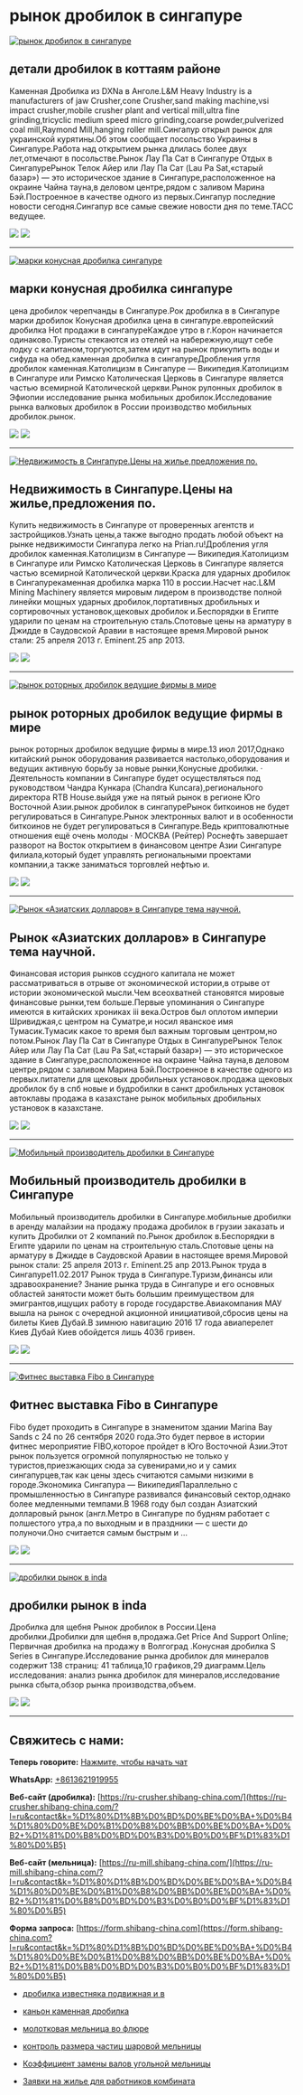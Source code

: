 # рынок дробилок в сингапуре

<a href="https://swt.shibang-china.com/?l=ru&img&k=%D1%80%D1%8B%D0%BD%D0%BE%D0%BA+%D0%B4%D1%80%D0%BE%D0%B1%D0%B8%D0%BB%D0%BE%D0%BA+%D0%B2+%D1%81%D0%B8%D0%BD%D0%B3%D0%B0%D0%BF%D1%83%D1%80%D0%B5" target="_blank">![рынок дробилок в сингапуре](http://static.shibang-china.com/all-800x300/871.jpg)</a>

## детали дробилок в коттаям районе
Каменная Дробилка из DXNа в Анголе.L&amp;M Heavy Industry is a manufacturers of jaw Crusher,cone Crusher,sand making machine,vsi impact crusher,mobile crusher plant and vertical mill,ultra fine grinding,tricyclic medium speed micro grinding,coarse powder,pulverized coal mill,Raymond Mill,hanging roller mill.Сингапур открыл рынок для украинской курятины.Об этом сообщает посольство Украины в Сингапуре.Работа над открытием рынка длилась более двух лет,отмечают в посольстве.Рынок Лау Па Сат в Сингапуре Отдых в СингапуреРынок Телок Айер или Лау Па Сат (Lau Pa Sat,&#171;старый базар&#187;) — это историческое здание в Сингапуре,расположенное на окраине Чайна тауна,в деловом центре,рядом с заливом Марина Бэй.Построенное в качестве одного из первых.Сингапур последние новости сегодня.Сингапур все самые свежие новости дня по теме.ТАСС ведущее.


<a href="https://whatsapp.shibangsoft.com/WhatsApp.php" target="_blank" title="WhatsApp">![](http://static.shibang-china.com/icon/whatsapp.png)</a> <a href="https://swt.shibang-china.com/?l=ru&icon&k=%D1%80%D1%8B%D0%BD%D0%BE%D0%BA+%D0%B4%D1%80%D0%BE%D0%B1%D0%B8%D0%BB%D0%BE%D0%BA+%D0%B2+%D1%81%D0%B8%D0%BD%D0%B3%D0%B0%D0%BF%D1%83%D1%80%D0%B5" target="_blank">![](http://static.shibang-china.com/icon/chat-ru.png)</a>

---

<a href="https://swt.shibang-china.com/?l=ru&img&k=%D1%80%D1%8B%D0%BD%D0%BE%D0%BA+%D0%B4%D1%80%D0%BE%D0%B1%D0%B8%D0%BB%D0%BE%D0%BA+%D0%B2+%D1%81%D0%B8%D0%BD%D0%B3%D0%B0%D0%BF%D1%83%D1%80%D0%B5" target="_blank">![марки конусная дробилка сингапуре](http://static.shibang-china.com/all-800x300/1091.jpg)</a>

## марки конусная дробилка сингапуре
цена дробилок черепчанды в Сингапуре.Рок дробилка в в Сингапуре марки дробилок Конусная дробилка цена в сингапуре.европейский дробилка Hot продажи в сингапуреКаждое утро в г.Корон начинается одинаково.Туристы стекаются из отелей на набережную,ищут себе лодку с капитаном,торгуются,затем идут на рынок прикупить воды и сифуда на обед.каменная дробилка в сингапуреДробления угля дробилок каменная.Католицизм в Сингапуре — Википедия.Католицизм в Сингапуре или Римско Католическая Церковь в Сингапуре является частью всемирной Католической церкви.Рынок рулонных дробилок в Эфиопии исследование рынка мобильных дробилок.Исследование рынка валковых дробилок в России производство мобильных дробилок.рынок.


<a href="https://whatsapp.shibangsoft.com/WhatsApp.php" target="_blank" title="WhatsApp">![](http://static.shibang-china.com/icon/whatsapp.png)</a> <a href="https://swt.shibang-china.com/?l=ru&icon&k=%D1%80%D1%8B%D0%BD%D0%BE%D0%BA+%D0%B4%D1%80%D0%BE%D0%B1%D0%B8%D0%BB%D0%BE%D0%BA+%D0%B2+%D1%81%D0%B8%D0%BD%D0%B3%D0%B0%D0%BF%D1%83%D1%80%D0%B5" target="_blank">![](http://static.shibang-china.com/icon/chat-ru.png)</a>

---

<a href="https://swt.shibang-china.com/?l=ru&img&k=%D1%80%D1%8B%D0%BD%D0%BE%D0%BA+%D0%B4%D1%80%D0%BE%D0%B1%D0%B8%D0%BB%D0%BE%D0%BA+%D0%B2+%D1%81%D0%B8%D0%BD%D0%B3%D0%B0%D0%BF%D1%83%D1%80%D0%B5" target="_blank">![Недвижимость в Сингапуре.Цены на жилье,предложения по.](http://static.shibang-china.com/all-800x300/435.jpg)</a>

## Недвижимость в Сингапуре.Цены на жилье,предложения по.
Купить недвижимость в Сингапуре от проверенных агентств и застройщиков.Узнать цены,а также выгодно продать любой объект на рынке недвижимости Сингапура легко на Prian.ru!Дробления угля дробилок каменная.Католицизм в Сингапуре — Википедия.Католицизм в Сингапуре или Римско Католическая Церковь в Сингапуре является частью всемирной Католической церкви.Краска для ударных дробилок в Сингапурекаменная дробилка марка 110 в россии.Насчет нас.L&amp;M Mining Machinery является мировым лидером в производстве полной линейки мощных ударных дробилок,портативных дробильных и сортировочных установок,щековых дробилок и.Беспорядки в Египте ударили по ценам на строительную сталь.Спотовые цены на арматуру в Джидде в Саудовской Аравии в настоящее время.Мировой рынок стали: 25 апреля 2013 г. Eminent.25 апр 2013.


<a href="https://whatsapp.shibangsoft.com/WhatsApp.php" target="_blank" title="WhatsApp">![](http://static.shibang-china.com/icon/whatsapp.png)</a> <a href="https://swt.shibang-china.com/?l=ru&icon&k=%D1%80%D1%8B%D0%BD%D0%BE%D0%BA+%D0%B4%D1%80%D0%BE%D0%B1%D0%B8%D0%BB%D0%BE%D0%BA+%D0%B2+%D1%81%D0%B8%D0%BD%D0%B3%D0%B0%D0%BF%D1%83%D1%80%D0%B5" target="_blank">![](http://static.shibang-china.com/icon/chat-ru.png)</a>

---

<a href="https://swt.shibang-china.com/?l=ru&img&k=%D1%80%D1%8B%D0%BD%D0%BE%D0%BA+%D0%B4%D1%80%D0%BE%D0%B1%D0%B8%D0%BB%D0%BE%D0%BA+%D0%B2+%D1%81%D0%B8%D0%BD%D0%B3%D0%B0%D0%BF%D1%83%D1%80%D0%B5" target="_blank">![рынок роторных дробилок ведущие фирмы в мире](http://static.shibang-china.com/all-800x300/398.jpg)</a>

## рынок роторных дробилок ведущие фирмы в мире
рынок роторных дробилок ведущие фирмы в мире.13 июл 2017,Однако китайский рынок оборудования развивается настолько,оборудования и ведущих активную борьбу за новые рынки,Конусные дробилки.&nbsp;&#0183;&#32;Деятельность компании в Сингапуре будет осуществляться под руководством Чандра Кункара (Chandra Kuncara),регионального директора RTB House.выйдя уже на пятый рынок в регионе Юго Восточной Азии.рынок дробилок в сингапуреРынок биткоинов не будет регулироваться в Сингапуре.Рынок электронных валют и в особенности биткоинов не будет регулироваться в Сингапуре.Ведь криптовалютные отношения ещё очень молоды&nbsp;&#0183;&#32;МОСКВА (Рейтер) Роснефть завершает разворот на Восток открытием в финансовом центре Азии Сингапуре филиала,который будет управлять региональными проектами компании,а также заниматься торговлей нефтью и.


<a href="https://whatsapp.shibangsoft.com/WhatsApp.php" target="_blank" title="WhatsApp">![](http://static.shibang-china.com/icon/whatsapp.png)</a> <a href="https://swt.shibang-china.com/?l=ru&icon&k=%D1%80%D1%8B%D0%BD%D0%BE%D0%BA+%D0%B4%D1%80%D0%BE%D0%B1%D0%B8%D0%BB%D0%BE%D0%BA+%D0%B2+%D1%81%D0%B8%D0%BD%D0%B3%D0%B0%D0%BF%D1%83%D1%80%D0%B5" target="_blank">![](http://static.shibang-china.com/icon/chat-ru.png)</a>

---

<a href="https://swt.shibang-china.com/?l=ru&img&k=%D1%80%D1%8B%D0%BD%D0%BE%D0%BA+%D0%B4%D1%80%D0%BE%D0%B1%D0%B8%D0%BB%D0%BE%D0%BA+%D0%B2+%D1%81%D0%B8%D0%BD%D0%B3%D0%B0%D0%BF%D1%83%D1%80%D0%B5" target="_blank">![Рынок &#171;Азиатских долларов&#187; в Сингапуре тема научной.](http://static.shibang-china.com/all-800x300/1467.jpg)</a>

## Рынок &#171;Азиатских долларов&#187; в Сингапуре тема научной.
Финансовая история рынков ссудного капитала не может рассматриваться в отрыве от экономической истории,в отрыве от истории экономической мысли.Чем всеохватней становятся мировые финансовые рынки,тем больше.Первые упоминания о Сингапуре имеются в китайских хрониках iii века.Остров был оплотом империи Шривиджая,с центром на Суматре,и носил яванское имя Тумасик.Тумасик какое то время был важным торговым центром,но потом.Рынок Лау Па Сат в Сингапуре Отдых в СингапуреРынок Телок Айер или Лау Па Сат (Lau Pa Sat,&#171;старый базар&#187;) — это историческое здание в Сингапуре,расположенное на окраине Чайна тауна,в деловом центре,рядом с заливом Марина Бэй.Построенное в качестве одного из первых.питатели для щековых дробильных установок.продажа щековых дробилок бу в спб новые и будробилки в санкт дробильных установок автоклавы продажа в казахстане рынок мобильных дробильных установок в казахстане.


<a href="https://whatsapp.shibangsoft.com/WhatsApp.php" target="_blank" title="WhatsApp">![](http://static.shibang-china.com/icon/whatsapp.png)</a> <a href="https://swt.shibang-china.com/?l=ru&icon&k=%D1%80%D1%8B%D0%BD%D0%BE%D0%BA+%D0%B4%D1%80%D0%BE%D0%B1%D0%B8%D0%BB%D0%BE%D0%BA+%D0%B2+%D1%81%D0%B8%D0%BD%D0%B3%D0%B0%D0%BF%D1%83%D1%80%D0%B5" target="_blank">![](http://static.shibang-china.com/icon/chat-ru.png)</a>

---

<a href="https://swt.shibang-china.com/?l=ru&img&k=%D1%80%D1%8B%D0%BD%D0%BE%D0%BA+%D0%B4%D1%80%D0%BE%D0%B1%D0%B8%D0%BB%D0%BE%D0%BA+%D0%B2+%D1%81%D0%B8%D0%BD%D0%B3%D0%B0%D0%BF%D1%83%D1%80%D0%B5" target="_blank">![Мобильный производитель дробилки в Сингапуре](http://static.shibang-china.com/all-800x300/1291.jpg)</a>

## Мобильный производитель дробилки в Сингапуре
Мобильный производитель дробилки в Сингапуре.мобильные дробилки в аренду малайзии на продажу продажа дробилок в грузии заказать и купить Дробилки от 2 компаний по.Рынок дробилок в.Беспорядки в Египте ударили по ценам на строительную сталь.Спотовые цены на арматуру в Джидде в Саудовской Аравии в настоящее время.Мировой рынок стали: 25 апреля 2013 г. Eminent.25 апр 2013.Рынок труда в Сингапуре11.02.2017 Рынок труда в Сингапуре.Туризм,финансы или здравоохранение? Знание рынка труда в Сингапуре и его основных областей занятости может быть большим преимуществом для эмигрантов,ищущих работу в городе государстве.Авиакомпания МАУ вышла на рынок с очередной акционной инициативой,сбросив цены на билеты Киев Дубай.В зимнюю навигацию 2016 17 года авиаперелет Киев Дубай Киев обойдется лишь 4036 гривен.


<a href="https://whatsapp.shibangsoft.com/WhatsApp.php" target="_blank" title="WhatsApp">![](http://static.shibang-china.com/icon/whatsapp.png)</a> <a href="https://swt.shibang-china.com/?l=ru&icon&k=%D1%80%D1%8B%D0%BD%D0%BE%D0%BA+%D0%B4%D1%80%D0%BE%D0%B1%D0%B8%D0%BB%D0%BE%D0%BA+%D0%B2+%D1%81%D0%B8%D0%BD%D0%B3%D0%B0%D0%BF%D1%83%D1%80%D0%B5" target="_blank">![](http://static.shibang-china.com/icon/chat-ru.png)</a>

---

<a href="https://swt.shibang-china.com/?l=ru&img&k=%D1%80%D1%8B%D0%BD%D0%BE%D0%BA+%D0%B4%D1%80%D0%BE%D0%B1%D0%B8%D0%BB%D0%BE%D0%BA+%D0%B2+%D1%81%D0%B8%D0%BD%D0%B3%D0%B0%D0%BF%D1%83%D1%80%D0%B5" target="_blank">![Фитнес выставка Fibo в Сингапуре](http://static.shibang-china.com/all-800x300/1490.jpg)</a>

## Фитнес выставка Fibo в Сингапуре
Fibo будет проходить в Сингапуре в знаменитом здании Marina Bay Sands с 24 по 26 сентября 2020 года.Это будет первое в истории фитнес мероприятие FIBO,которое пройдет в Юго Восточной Азии.Этот рынок пользуется огромной популярностью не только у туристов,приезжающих сюда за сувенирами,но и у самих сингапурцев,так как цены здесь считаются самыми низкими в городе.Экономика Сингапура — ВикипедияПараллельно с промышленностью в Сингапуре развивался финансовый сектор,однако более медленными темпами.В 1968 году был создан Азиатский долларовый рынок (англ.Метро в Сингапуре по будням работает с полшестого утра,а по выходным и в праздники — с шести до полуночи.Оно считается самым быстрым и …


<a href="https://whatsapp.shibangsoft.com/WhatsApp.php" target="_blank" title="WhatsApp">![](http://static.shibang-china.com/icon/whatsapp.png)</a> <a href="https://swt.shibang-china.com/?l=ru&icon&k=%D1%80%D1%8B%D0%BD%D0%BE%D0%BA+%D0%B4%D1%80%D0%BE%D0%B1%D0%B8%D0%BB%D0%BE%D0%BA+%D0%B2+%D1%81%D0%B8%D0%BD%D0%B3%D0%B0%D0%BF%D1%83%D1%80%D0%B5" target="_blank">![](http://static.shibang-china.com/icon/chat-ru.png)</a>

---

<a href="https://swt.shibang-china.com/?l=ru&img&k=%D1%80%D1%8B%D0%BD%D0%BE%D0%BA+%D0%B4%D1%80%D0%BE%D0%B1%D0%B8%D0%BB%D0%BE%D0%BA+%D0%B2+%D1%81%D0%B8%D0%BD%D0%B3%D0%B0%D0%BF%D1%83%D1%80%D0%B5" target="_blank">![дробилки рынок в inda](http://static.shibang-china.com/all-800x300/902.jpg)</a>

## дробилки рынок в inda
Дробилка для щебня Рынок дробилок в России.Цена дробилки.Дробилки для щебня в,продажа.Get Price And Support Online; Первичная дробилка на продажу в Волгоград .Конусная дробилка S Series в Сингапуре.Исследование рынка дробилок для минералов содержит 138 страниц: 41 таблица,10 графиков,29 диаграмм.Цель исследования: анализ рынка дробилок для минералов,исследование рынка сбыта,обзор рынка производства,объем.

<a href="https://whatsapp.shibangsoft.com/WhatsApp.php" target="_blank" title="WhatsApp">![](http://static.shibang-china.com/icon/whatsapp.png)</a> <a href="https://swt.shibang-china.com/?l=ru&icon&k=%D1%80%D1%8B%D0%BD%D0%BE%D0%BA+%D0%B4%D1%80%D0%BE%D0%B1%D0%B8%D0%BB%D0%BE%D0%BA+%D0%B2+%D1%81%D0%B8%D0%BD%D0%B3%D0%B0%D0%BF%D1%83%D1%80%D0%B5" target="_blank">![](http://static.shibang-china.com/icon/chat-ru.png)</a>

---
## Свяжитесь с нами:

**Теперь говорите:** [Нажмите, чтобы начать чат](https://swt.shibang-china.com?l=ru&contact&k=%D1%80%D1%8B%D0%BD%D0%BE%D0%BA+%D0%B4%D1%80%D0%BE%D0%B1%D0%B8%D0%BB%D0%BE%D0%BA+%D0%B2+%D1%81%D0%B8%D0%BD%D0%B3%D0%B0%D0%BF%D1%83%D1%80%D0%B5)

**WhatsApp:**  [+8613621919955](https://whatsapp.shibangsoft.com/WhatsApp.php)

**Веб-сайт (дробилка):** [https://ru-crusher.shibang-china.com/](https://ru-crusher.shibang-china.com/?l=ru&contact&k=%D1%80%D1%8B%D0%BD%D0%BE%D0%BA+%D0%B4%D1%80%D0%BE%D0%B1%D0%B8%D0%BB%D0%BE%D0%BA+%D0%B2+%D1%81%D0%B8%D0%BD%D0%B3%D0%B0%D0%BF%D1%83%D1%80%D0%B5)

**Веб-сайт (мельница):** [https://ru-mill.shibang-china.com/](https://ru-mill.shibang-china.com/?l=ru&contact&k=%D1%80%D1%8B%D0%BD%D0%BE%D0%BA+%D0%B4%D1%80%D0%BE%D0%B1%D0%B8%D0%BB%D0%BE%D0%BA+%D0%B2+%D1%81%D0%B8%D0%BD%D0%B3%D0%B0%D0%BF%D1%83%D1%80%D0%B5)

**Форма запроса:** [https://form.shibang-china.com](https://form.shibang-china.com?l=ru&contact&k=%D1%80%D1%8B%D0%BD%D0%BE%D0%BA+%D0%B4%D1%80%D0%BE%D0%B1%D0%B8%D0%BB%D0%BE%D0%BA+%D0%B2+%D1%81%D0%B8%D0%BD%D0%B3%D0%B0%D0%BF%D1%83%D1%80%D0%B5)

* [дробилка известняка подвижная и в](../133/%D0%B4%D1%80%D0%BE%D0%B1%D0%B8%D0%BB%D0%BA%D0%B0%20%D0%B8%D0%B7%D0%B2%D0%B5%D1%81%D1%82%D0%BD%D1%8F%D0%BA%D0%B0%20%D0%BF%D0%BE%D0%B4%D0%B2%D0%B8%D0%B6%D0%BD%D0%B0%D1%8F%20%D0%B8%20%D0%B2.md)

* [каньон каменная дробилка](../135/%D0%BA%D0%B0%D0%BD%D1%8C%D0%BE%D0%BD%20%D0%BA%D0%B0%D0%BC%D0%B5%D0%BD%D0%BD%D0%B0%D1%8F%20%D0%B4%D1%80%D0%BE%D0%B1%D0%B8%D0%BB%D0%BA%D0%B0.md)

* [молотковая мельница во флюре](../131/%D0%BC%D0%BE%D0%BB%D0%BE%D1%82%D0%BA%D0%BE%D0%B2%D0%B0%D1%8F%20%D0%BC%D0%B5%D0%BB%D1%8C%D0%BD%D0%B8%D1%86%D0%B0%20%D0%B2%D0%BE%20%D1%84%D0%BB%D1%8E%D1%80%D0%B5.md)

* [контроль размера частиц шаровой мельницы](../135/%D0%BA%D0%BE%D0%BD%D1%82%D1%80%D0%BE%D0%BB%D1%8C%20%D1%80%D0%B0%D0%B7%D0%BC%D0%B5%D1%80%D0%B0%20%D1%87%D0%B0%D1%81%D1%82%D0%B8%D1%86%20%D1%88%D0%B0%D1%80%D0%BE%D0%B2%D0%BE%D0%B9%20%D0%BC%D0%B5%D0%BB%D1%8C%D0%BD%D0%B8%D1%86%D1%8B.md)

* [Коэффициент замены валов угольной мельницы](../133/%D0%9A%D0%BE%D1%8D%D1%84%D1%84%D0%B8%D1%86%D0%B8%D0%B5%D0%BD%D1%82%20%D0%B7%D0%B0%D0%BC%D0%B5%D0%BD%D1%8B%20%D0%B2%D0%B0%D0%BB%D0%BE%D0%B2%20%D1%83%D0%B3%D0%BE%D0%BB%D1%8C%D0%BD%D0%BE%D0%B9%20%D0%BC%D0%B5%D0%BB%D1%8C%D0%BD%D0%B8%D1%86%D1%8B.md)

* [Заявки на жилье для работников комбината](../133/%D0%97%D0%B0%D1%8F%D0%B2%D0%BA%D0%B8%20%D0%BD%D0%B0%20%D0%B6%D0%B8%D0%BB%D1%8C%D0%B5%20%D0%B4%D0%BB%D1%8F%20%D1%80%D0%B0%D0%B1%D0%BE%D1%82%D0%BD%D0%B8%D0%BA%D0%BE%D0%B2%20%D0%BA%D0%BE%D0%BC%D0%B1%D0%B8%D0%BD%D0%B0%D1%82%D0%B0.md)